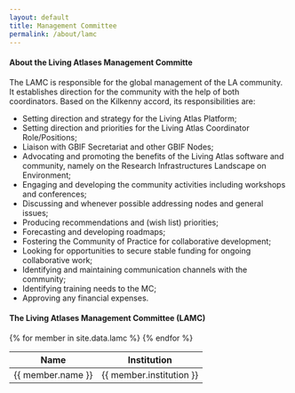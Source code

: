 ```yaml
---
layout: default
title: Management Committee
permalink: /about/lamc
---
```


<h4>About the Living Atlases Management Committe</h4>

<p> The LAMC is responsible for the global management of the LA community. It establishes direction for the community with the help of both coordinators. Based on the Kilkenny accord, its responsibilities are:</p>

<ul>
	<li>Setting direction and strategy for the Living Atlas Platform;</li>
	<li>Setting direction and priorities for the Living Atlas Coordinator Role/Positions;</li>
	<li>Liaison with GBIF Secretariat and other GBIF Nodes;</li>
	<li>Advocating and promoting the benefits of the Living Atlas software and community, namely on the Research Infrastructures Landscape on Environment; </li>
	<li>Engaging and developing the community activities including workshops and conferences;</li>
	<li>Discussing and whenever possible addressing nodes and general issues;</li>
	<li>Producing recommendations and (wish list) priorities;</li>
	<li>Forecasting and developing roadmaps;</li>
	<li>Fostering the Community of Practice for collaborative development;</li>
	<li>Looking for opportunities to secure stable funding for ongoing collaborative work;</li>
	<li>Identifying and maintaining communication channels with the community;</li>
	<li>Identifying training needs to the MC;</li>
	<li>Approving any financial expenses.</li>
</ul>

<h4>The Living Atlases Management Committee (LAMC)</h4>

<div class="table-responsive">
	<table class="table table-bordered table-hover">
		<thead class="thead-light">
			<tr>
	    		<th>Name</th>
	    		<th>Institution</th>
	  		</tr>
	  	</thead>
	  	<tbody>	  			
	  		{% for member in site.data.lamc %}
				<tr> 
					<td scope="row" >
						{{ member.name }}
					</td>
					<td> 
						{{ member.institution }}
					</td>					
				</tr>
			{% endfor %}
		</tbody>
	</table>
</div>

    
